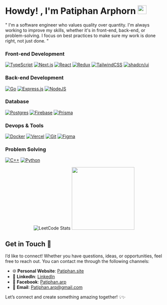 # Howdy! , I'm Patiphan Arphorn   <img src="https://media.giphy.com/media/hvRJCLFzcasrR4ia7z/giphy.gif" width="28">

" I'm a software engineer who values quality over quantity. I'm always working to improve my skills, whether it's in front-end, back-end, or problem-solving. I focus on best practices to make sure my work is done right, not just done. "

### Front-end Development

[![TypeScript](https://img.shields.io/badge/TypeScript-3178C6?logo=typescript&logoColor=fff)](#)
[![Next.js](https://img.shields.io/badge/Next.js-black?logo=next.js&logoColor=white)](#)
[![React](https://img.shields.io/badge/React-%2320232a.svg?logo=react&logoColor=%2361DAFB)](#)
[![Redux](https://img.shields.io/badge/Redux-764ABC?logo=redux&logoColor=fff)](#)
[![TailwindCSS](https://img.shields.io/badge/Tailwind%20CSS-%2338B2AC.svg?logo=tailwind-css&logoColor=white)](#)
[![shadcn/ui](https://img.shields.io/badge/shadcn%2Fui-000?logo=shadcnui&logoColor=fff)](#)

### Back-end Development

[![Go](https://img.shields.io/badge/Go-%2300ADD8.svg?&logo=go&logoColor=white)](#)
[![Express.js](https://img.shields.io/badge/Express.js-%23404d59.svg?logo=express&logoColor=%2361DAFB)](#)
[![NodeJS](https://img.shields.io/badge/Node.js-6DA55F?logo=node.js&logoColor=white)](#)

### Database

[![Postgres](https://img.shields.io/badge/Postgres-%23316192.svg?logo=postgresql&logoColor=white)](#)
[![Firebase](https://img.shields.io/badge/Firebase-039BE5?logo=Firebase&logoColor=white)](#)
[![Prisma](https://img.shields.io/badge/Prisma-2D3748?logo=prisma&logoColor=white)](#)

### Devops & Tools

[![Docker](https://img.shields.io/badge/Docker-2496ED?logo=docker&logoColor=fff)](#)
[![Vercel](https://img.shields.io/badge/Vercel-%23000000.svg?logo=vercel&logoColor=white)](#)
[![Git](https://img.shields.io/badge/Git-F05032?logo=git&logoColor=fff)](#)
[![Figma](https://img.shields.io/badge/Figma-F24E1E?logo=figma&logoColor=white)](#)

### Problem Solving

[![C++](https://img.shields.io/badge/C++-%2300599C.svg?logo=c%2B%2B&logoColor=white)](#)
[![Python](https://img.shields.io/badge/Python-3776AB?logo=python&logoColor=fff)](#)

<p align="center">
  <img src="https://leetcode-stats.vercel.app/api?username=Konpwomi&theme=dark" alt="LeetCode Stats">
  <img src="https://github.com/user-attachments/assets/6dae943b-2a19-4672-9d5c-01cd40300187" width="200" height="200">
</p>

## Get in Touch 🚀

I’d like to connect! Whether you have questions, ideas, or opportunities, feel free to reach out. You can contact me through the following channels:

- 🌐 **Personal Website**: [Patiphan.site](https://www.patiphan.site)
- 💼 **LinkedIn**: [LinkedIn](https://www.linkedin.com/in/patiphan-arphorn/)
- 💬 **Facebook**: [Patiphan.arp](https://www.facebook.com/patiphan.arp)
- 📧 **Email**: [Patiphan.arp@gmail.com](mailto:Patiphan.arp@gmail.com)

Let’s connect and create something amazing together! 💡✨
